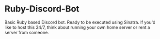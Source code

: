 Ruby-Discord-Bot
================

Basic Ruby based Discord bot. 
Ready to be executed using Sinatra.
If you'd like to host this 24/7, think about running your own home server or rent a server from someone.
